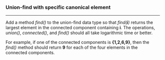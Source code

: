 ### Union-find with specific canonical element
<hr>

 Add a method _find()_ to the union-find data type so that _find(**i**)_ returns the largest element in the connected component containing __i__. The operations, _union()_, _connected()_, and _find()_ should all take logarithmic time or better.

For example, if one of the connected components is **{1,2,6,9}**, then the _find()_ method should return **9** for each of the four elements in the connected components.
